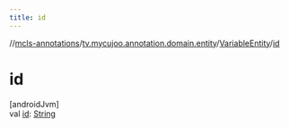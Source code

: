 ```yaml
---
title: id
---
```

//[mcls-annotations](../../../index.html)/[tv.mycujoo.annotation.domain.entity](../index.html)/[VariableEntity](index.html)/[id](id.html)



# id



[androidJvm]\
val [id](id.html): [String](https://kotlinlang.org/api/latest/jvm/stdlib/kotlin/-string/index.html)




